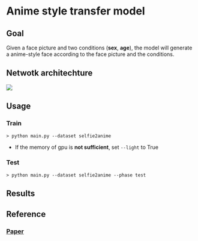 # Anime style transfer model

## Goal

Given a face picture and two conditions (**sex**, **age**), the model will generate a anime-style face according to the face picture and the conditions.

## Netwotk architechture

![](https://github.com/denny3388/Conditional-UGATIT/blob/main/utils/network.png)

## Usage

### Train
```
> python main.py --dataset selfie2anime
```
* If the memory of gpu is **not sufficient**, set `--light` to True

### Test
```
> python main.py --dataset selfie2anime --phase test
```

## Results


## Reference

### [Paper](https://arxiv.org/abs/1907.10830)
